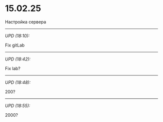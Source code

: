 # 15.02.25

Настройка сервера

<hr>

_UPD (18:10):_

Fix gitLab

<hr>

_UPD (18:42):_

Fix lab?

<hr>

_UPD (18:48):_

200?

<hr>

_UPD (18:55):_

2000?
